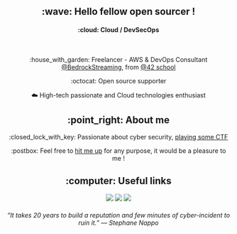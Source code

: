 <h2 align=center>:wave: Hello fellow open sourcer !</h2>
<h4 align=center>:cloud: Cloud / DevSecOps</h4>

<br>

<div align=center>
	<p>:house_with_garden: Freelancer - AWS & DevOps Consultant <a href="https://keyrus.com/">@BedrockStreaming</a>, from <a href="https://42.fr/">@42 school</a></p>
	<p>:octocat: Open source supporter</p>
	<p>☁️ High-tech passionate and Cloud technologies enthusiast</p>
</div>

<h2 align=center>
	:point_right: About me
</h2>

<div align=center>
	<p>:closed_lock_with_key: Passionate about cyber security, <a href="https://www.root-me.org/wowz">playing some CTF</a></p>
	<p>:postbox: Feel free to <a href="mailto:github@kema.dev" >hit me up</a> for any purpose, it would be a pleasure to me !</p>
</div>

<h2 align=center>
	:computer: Useful links
</h2>

<p align=center>
	<a href="mailto:github@kema.dev"><img src="https://img.shields.io/badge/mail-github%40kema.dev-blue"></a>
	<a href="https://www.kemadev.fr/"><img src="https://img.shields.io/website?down_color=lightgrey&down_message=offline&up_color=blue&up_message=kemadev.fr&url=https%3A%2F%2Fwww.kemadev.fr/"></a>
	<a href="https://www.linkedin.com/in/jeremy-jourdan-kemadev/"><img src="https://img.shields.io/badge/LinkedIn-profile-blue"></a>
</p>

<h6 align=center>
	“It takes 20 years to build a reputation and few minutes of cyber-incident to ruin it.” ― Stephane Nappo
</h6>
